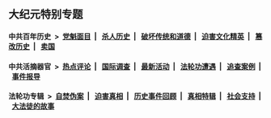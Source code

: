 ## 大纪元特别专题

#### 中共百年历史 &nbsp;>&nbsp; [党魁面目](indexes/nf1176107/README.md?05300430) &nbsp;| &nbsp; [杀人历史](indexes/nf1176106/README.md?05300430) &nbsp;| &nbsp; [破坏传统和道德](indexes/nf1176106/README.md?05300430) &nbsp;| &nbsp; [迫害文化精英](indexes/nf1176111/README.md?05300430) &nbsp;| &nbsp; [篡改历史](indexes/nf1176115/README.md?05300430) &nbsp;| &nbsp; [卖国](indexes/nf1176117/README.md?05300430) 

#### 中共活摘器官 &nbsp;>&nbsp; [热点评论](indexes/nf5879/README.md?05300430) &nbsp;| &nbsp; [国际调查](indexes/nf5947/README.md?05300430) &nbsp;| &nbsp; [最新活动](indexes/nf5883/README.md?05300430) &nbsp;| &nbsp; [法轮功遭遇](indexes/nf5881/README.md?05300430) &nbsp;| &nbsp; [追查案例](indexes/nf5880/README.md?05300430) &nbsp;| &nbsp; [事件报导](indexes/nf5877/README.md?05300430) 

#### 法轮功专辑 &nbsp;>&nbsp; [自焚伪案](indexes/nf5562/README.md?05300430) &nbsp;| &nbsp; [迫害真相](indexes/nf4379/README.md?05300430) &nbsp;| &nbsp; [历史事件回顾](indexes/nf5793/README.md?05300430) &nbsp;| &nbsp; [真相特辑](indexes/nf4389/README.md?05300430) &nbsp;| &nbsp; [社会支持](indexes/nf4386/README.md?05300430) &nbsp;| &nbsp; [大法徒的故事](indexes/nf1147481/README.md?05300430) 


